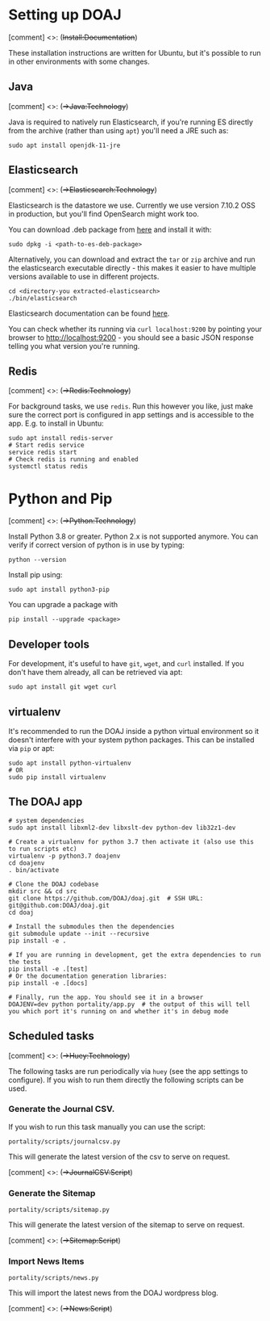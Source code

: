 # Setting up DOAJ

[comment] <>: (~~Install:Documentation~~)

These installation instructions are written for Ubuntu, but it's possible to run in other environments with some changes.

## Java

[comment] <>: (~~->Java:Technology~~)

Java is required to natively run Elasticsearch, if you're running ES directly from the archive (rather than using `apt`) you'll need a JRE such as:

    sudo apt install openjdk-11-jre

## Elasticsearch

[comment] <>: (~~->Elasticsearch:Technology~~)

Elasticsearch is the datastore we use. Currently we use version 7.10.2 OSS in production, but you'll find OpenSearch might work too.

You can download .deb package from [here](https://www.elastic.co/downloads/past-releases/elasticsearch-7-10-2) and install it with:

    sudo dpkg -i <path-to-es-deb-package>

Alternatively, you can download and extract the `tar` or `zip` archive and run the elasticsearch executable directly - this makes it easier to have multiple versions available to use in different projects.

    cd <directory-you extracted-elasticsearch>
    ./bin/elasticsearch

Elasticsearch documentation can be found [here](https://www.elastic.co/guide/en/elasticsearch/reference/7.10/setup.html#setup-installation).

You can check whether its running via `curl localhost:9200` by pointing your browser to [http://localhost:9200](http://localhost:9200) - you should see a basic JSON response telling you what version you're running.

## Redis

[comment] <>: (~~->Redis:Technology~~)

For background tasks, we use `redis`. Run this however you like, just make sure the correct port is configured in app settings and is accessible to the app. E.g. to install in Ubuntu:

    sudo apt install redis-server
    # Start redis service
    service redis start
    # Check redis is running and enabled
    systemctl status redis

# Python and Pip

[comment] <>: (~~->Python:Technology~~)

Install Python 3.8 or greater. Python 2.x is not supported anymore. You can verify if correct version of python is in use by typing:

    python --version

Install pip using:

    sudo apt install python3-pip

You can upgrade a package with

    pip install --upgrade <package>

## Developer tools

For development, it's useful to have `git`, `wget`, and `curl` installed. If you don't have them already, all can be retrieved via apt:

    sudo apt install git wget curl

## virtualenv

It's recommended to run the DOAJ inside a python virtual environment so it doesn't interfere with your system python packages. This can be installed via `pip` or apt:

    sudo apt install python-virtualenv
    # OR
    sudo pip install virtualenv

## The DOAJ app

    # system dependencies
    sudo apt install libxml2-dev libxslt-dev python-dev lib32z1-dev

    # Create a virtualenv for python 3.7 then activate it (also use this to run scripts etc)
    virtualenv -p python3.7 doajenv
    cd doajenv
    . bin/activate

    # Clone the DOAJ codebase
    mkdir src && cd src
    git clone https://github.com/DOAJ/doaj.git  # SSH URL: git@github.com:DOAJ/doaj.git
    cd doaj

    # Install the submodules then the dependencies
    git submodule update --init --recursive
    pip install -e .

    # If you are running in development, get the extra dependencies to run the tests
    pip install -e .[test]
    # Or the documentation generation libraries:
    pip install -e .[docs]

    # Finally, run the app. You should see it in a browser
    DOAJENV=dev python portality/app.py  # the output of this will tell you which port it's running on and whether it's in debug mode

## Scheduled tasks

[comment] <>: (~~->Huey:Technology~~)

The following tasks are run periodically via `huey` (see the app settings to configure).  If you wish to run them directly
the following scripts can be used.

### Generate the Journal CSV.

If you wish to run this task manually you can use the script:

    portality/scripts/journalcsv.py

This will generate the latest version of the csv to serve on request.

[comment] <>: (~~->JournalCSV:Script~~)

### Generate the Sitemap

    portality/scripts/sitemap.py

This will generate the latest version of the sitemap to serve on request.

[comment] <>: (~~->Sitemap:Script~~)

### Import News Items

    portality/scripts/news.py

This will import the latest news from the DOAJ wordpress blog.

[comment] <>: (~~->News:Script~~)

